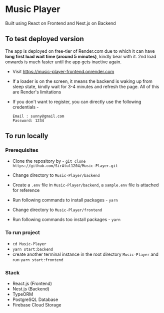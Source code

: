 # Music Player

Built using React on Frontend and Nest.js on Backend

## To test deployed version

The app is deployed on free-tier of Render.com due to which it can have **long first load wait time (around 5 minutes)**, kindly bear with it. 2nd load onwards is much faster until the app gets inactive again.

- Visit https://music-player-frontend.onrender.com

- If a loader is on the screen, it means the backend is waking up from sleep state, kindly wait for 3-4 minutes and refresh the page. All of this are Render's limitations

- If you don't want to register, you can directly use the following credentials -
  ```
  Email : sunny@gmail.com
  Password: 1234
  ```

## To run locally

### Prerequisites

- Clone the repository by - `git clone https://github.com/SirAtul1204/Music-Player.git`

- Change directory to `Music-Player/backend`

- Create a `.env` file in `Music-Player/backend`, a `sample.env` file is attached for reference

- Run following commands to install packages -
  `yarn`

- Change directory to `Music-Player/frontend`

- Run following commands too install packages -
  `yarn`

### To run project

- `cd Music-Player`
- `yarn start:backend`
- create another terminal instance in the root directory `Music-Player` and run `yarn start:frontend`

### Stack

- React.js (Frontend)
- Nest.js (Backend)
- TypeORM
- PostgreSQL Database
- Firebase Cloud Storage
